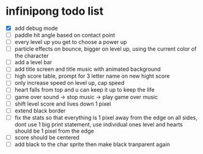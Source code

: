 # infinipong todo list

- [x] add debug mode
- [ ] paddle hit angle based on contact point
- [ ] every level up you get to choose a power up
- [ ] particle effects on bounce, bigger on level up, using the current
    color of the character
- [ ] add a level bar
- [ ] add title screen and title music with animated background
- [ ] high score table, prompt for 3 letter name on new hight score
- [ ] only increase speed on level up, cap speed
- [ ] heart falls from top and u can keep it up to keep the life
- [ ] game over sound -> stop music -> play game over music
- [ ] shift level score and lives down 1 pixel
- [ ] extend black border
- [ ] fix the stats so that everything is 1 pixel away from the edge
    on all sides, dont use 1 big print statement, use individual ones
    level and hearts should be 1 pixel from the edge
- [ ] score should be centered
- [ ] add black to the char sprite then make black tranparent again

